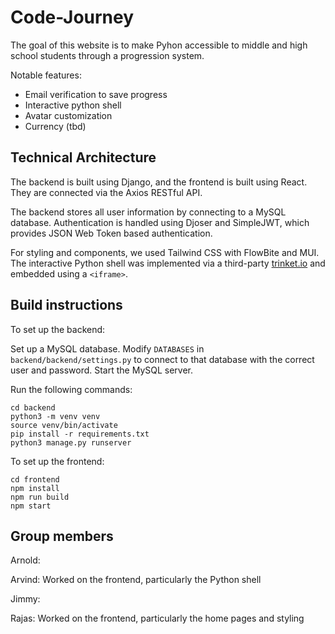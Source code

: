 # Code-Journey

The goal of this website is to make Pyhon accessible to middle and high school students through a progression system.

Notable features:
* Email verification to save progress
* Interactive python shell
* Avatar customization
* Currency (tbd)

## Technical Architecture

The backend is built using Django, and the frontend is built using React. They are connected via the Axios RESTful API.

The backend stores all user information by connecting to a MySQL database. Authentication is handled using Djoser and SimpleJWT, which provides JSON Web Token based authentication.

For styling and components, we used Tailwind CSS with FlowBite and MUI. The interactive Python shell was implemented via a third-party [trinket.io](https://trinket.io) and embedded using a `<iframe>`.

## Build instructions

To set up the backend:

Set up a MySQL database. Modify `DATABASES` in `backend/backend/settings.py` to connect to that database with the correct user and password. Start the MySQL server.

Run the following commands:
```
cd backend
python3 -m venv venv
source venv/bin/activate
pip install -r requirements.txt
python3 manage.py runserver
```

To set up the frontend:
```
cd frontend
npm install
npm run build
npm start
```

## Group members

Arnold:

Arvind: Worked on the frontend, particularly the Python shell

Jimmy:

Rajas: Worked on the frontend, particularly the home pages and styling
